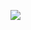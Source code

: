 ![](https://dthezntil550i.cloudfront.net/rm/latest/rm2004210145239610004294416/1280_960/b1b4dcca-eaa8-4b6f-95b4-69c1cb4e1974.png)
